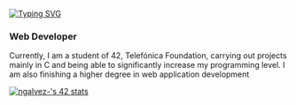[![Typing SVG](https://readme-typing-svg.demolab.com?font=Fira+Code&weight=700&duration=2000&pause=500&center=false&random=false&width=435&lines=Hi+everyone!;I'm+Noah+G%C3%A1lvez)](https://git.io/typing-svg)

### Web Developer
Currently, I am a student of 42, Telefónica Foundation, carrying out projects mainly in C and being able to significantly increase my programming level.
I am also finishing a higher degree in web application development

[![ngalvez-'s 42 stats](https://badge.mediaplus.ma/darkblue/ngalvez-?1337Badge=off&UM6P=off)](https://github.com/oakoudad/badge42)
